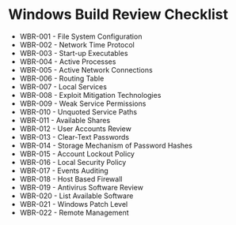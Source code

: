 # Windows Build Review Checklist

* WBR-001 - File System Configuration 
* WBR-002 - Network Time Protocol
* WBR-003 - Start-up Executables
* WBR-004 - Active Processes
* WBR-005 - Active Network Connections
* WBR-006 - Routing Table
* WBR-007 - Local Services
* WBR-008 - Exploit Mitigation Technologies
* WBR-009 - Weak Service Permissions
* WBR-010 - Unquoted Service Paths
* WBR-011 - Available Shares
* WBR-012 - User Accounts Review
* WBR-013 - Clear-Text Passwords
* WBR-014 - Storage Mechanism of Password Hashes
* WBR-015 - Account Lockout Policy
* WBR-016 - Local Security Policy
* WBR-017 - Events Auditing 
* WBR-018 - Host Based Firewall
* WBR-019 - Antivirus Software Review
* WBR-020 - List Available Software
* WBR-021 - Windows Patch Level
* WBR-022 - Remote Management